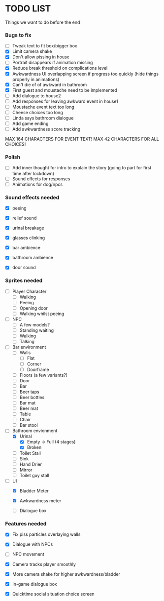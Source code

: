 # TODO LIST
Things we want to do before the end

### Bugs to fix
- [ ] Tweak text to fit box/bigger box
- [x] Limit camera shake
- [x] Don't allow pissing in house
- [ ] Portrait disappears if animation missing
- [x] Reduce break threshold on complications level
- [x] Awkwardness UI overlapping screen if progress too quickly (hide things properly in animations)
- [x] Can't die of of awkward in bathroom
- [x] First guest and moustache need to be implemented
- [ ] Add dialogue to house2
- [ ] Add responses for leaving awkward event in house1
- [ ] Moustache event text too long
- [ ] Cheese choices too long
- [ ] Linda says bathroom dialogue
- [ ] Add game ending
- [ ] Add awkwardness score tracking

MAX 164 CHARACTERS FOR EVENT TEXT!
MAX 42 CHARACTERS FOR ALL CHOICES!

### Polish
- [ ] Add inner thought for intro to explain the story (going to part for first time after lockdown)
- [ ] Sound effects for responses
- [ ] Animations for dog/npcs

### Sound effects needed

- [x] peeing
- [x] relief sound
- [x] urinal breakage
- [x] glasses clinking
- [x] bar ambience
- [x] bathroom ambience
- [x] door sound


### Sprites needed

- [ ] Player Character
	- [ ] Walking
	- [ ] Peeing
	- [ ] Opening door
	- [ ] Walking whilst peeing
- [ ] NPC
	- [ ] A few models?
	- [ ] Standing waiting
	- [ ] Walking
	- [ ] Talking
- [ ] Bar environment
	- [ ] Walls
		- [ ] Flat
		- [ ] Corner
		- [ ] Doorframe
	- [ ] Floors (a few variants?)
	- [ ] Door
	- [ ] Bar
	- [ ] Beer taps
	- [ ] Beer bottles
	- [ ] Bar mat
	- [ ] Beer mat
	- [ ] Table
	- [ ] Chair
	- [ ] Bar stool
- [ ] Bathroom envionment
	- [x] Urinal
		- [x] Empty -> Full (4 stages)
		- [x] Broken
	- [ ] Toilet Stall
	- [ ] Sink
	- [ ] Hand Drier
	- [ ] Mirror
	- [ ] Toilet guy stall
- [ ] UI
	- [x] Bladder Meter
	- [x] Awkwardness meter
	- [ ] Dialogue box


### Features needed

- [x] Fix piss particles overlaying walls
- [x] Dialogue with NPCs
- [ ] NPC movement
- [x] Camera tracks player smoothly
- [x] More camera shake for higher awkwardness/bladder
- [x] In-game dialogue box
- [x] Quicktime social situation choice screen

